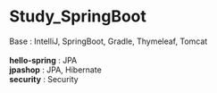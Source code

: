 # Study_SpringBoot
Base : IntelliJ, SpringBoot, Gradle, Thymeleaf, Tomcat<br>
<br>
**hello-spring** : JPA<br>
**jpashop** :  JPA, Hibernate<br>
**security** : Security<br>
